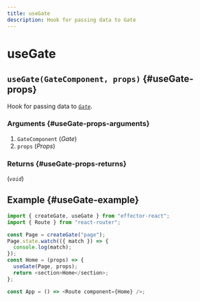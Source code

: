 ```yaml
---
title: useGate
description: Hook for passing data to Gate
---
```


# useGate

## `useGate(GateComponent, props)` {#useGate-props}

Hook for passing data to [_`Gate`_](/api/effector-react/Gate.md).

### Arguments {#useGate-props-arguments}

1. `GateComponent` (_Gate_)
2. `props` (_Props_)

### Returns {#useGate-props-returns}

(_`void`_)

## Example {#useGate-example}

```js
import { createGate, useGate } from "effector-react";
import { Route } from "react-router";

const Page = createGate("page");
Page.state.watch(({ match }) => {
  console.log(match);
});
const Home = (props) => {
  useGate(Page, props);
  return <section>Home</section>;
};

const App = () => <Route component={Home} />;
```
